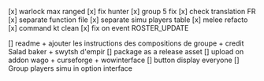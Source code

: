 [x] warlock max ranged
[x] fix hunter
[x] group 5 fix
[x] check translation FR
[x] separate function file
[x] separate simu players table
[x] melee refacto
[x] command kt clean 
[x] fix on event ROSTER_UPDATE

[] readme + ajouter les instructions des compositions de groupe + credit Salad baker + swytsh d'empir
[] package as a release asset
[] upload on addon wago + curseforge + wowinterface
[] button display everyone
[] Group players simu in option interface